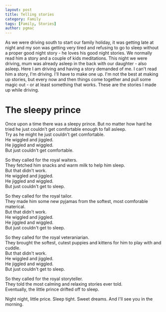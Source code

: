 ```yaml
---
layout: post
title: Telling stories
category: Family
tags: [Family, Stories]
author: pgmac
---
```


As we were driving south to start our family holiday, it was getting late at night and my son was getting very tired and refusing to go to sleep without a proper good night story - he loves his good night stories.
We normally read him a story and a couple of kids meditations.
This night we were driving, mum was already asleep in the back with our daughter - also asleep.
Here I am driving and having a story demanded of me.
I can't read him a story, I'm driving.
I'll have to make one up.
I'm not the best at making up stories, but every now and then things come together and pull some magic out - or at least something that works.
These are the stories I made up while driving.

# The sleepy prince

Once upon a time there was a sleepy prince. But no matter how hard he tried he just couldn't get comfortable enough to fall asleep.<br />
Try as he might he just couldn't get comfortable.<br />
He wiggled and jiggled.<br />
He jiggled and wiggled.<br />
But just couldn't get comfortable.


So they called for the royal waiters.<br />
They fetched him snacks and warm milk to help him sleep.<br />
But that didn't work.<br />
He wiggled and jiggled.<br />
He jiggled and wiggled.<br />
But just couldn't get to sleep.


So they called for the royal tailor.<br />
They made him some new pyjamas from the softest, most comforable materical.<br />
But that didn't work.<br />
He wiggled and jiggled.<br />
He jiggled and wiggled.<br />
But just couldn't get to sleep.


So they called for the royal veteraniarian.<br />
They brought the softest, cutest puppies and kittens for him to play with and cuddle.<br />
But that didn't work.<br />
He wiggled and jiggled.<br />
He jiggled and wiggled.<br />
But just couldn't get to sleep.


So they called for the royal storyteller.<br />
They told the most calming and relaxing stories ever told.<br />
Eventually, the little prince drifted off to sleep.

Night night, little price. Sleep tight. Sweet dreams. And I'll see you in the morning.
